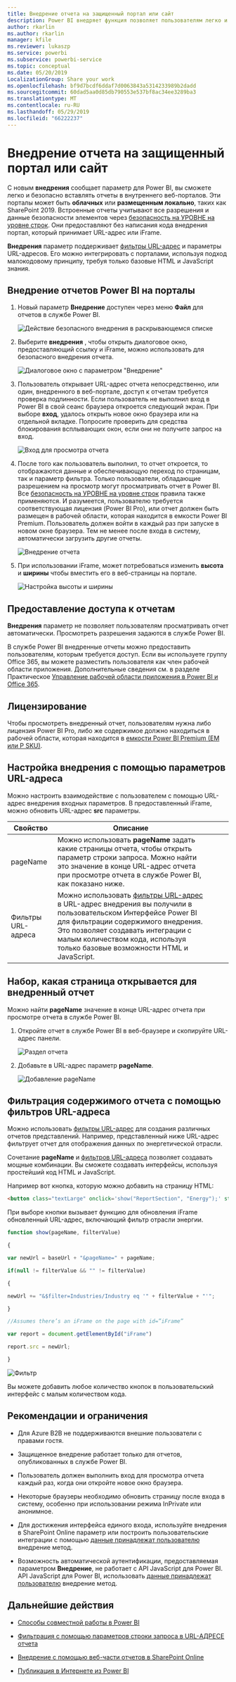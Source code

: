 ```yaml
---
title: Внедрение отчета на защищенный портал или сайт
description: Power BI внедряет функция позволяет пользователям легко и безопасно внедрения отчетов в внутреннего веб-порталы.
author: rkarlin
ms.author: rkarlin
manager: kfile
ms.reviewer: lukaszp
ms.service: powerbi
ms.subservice: powerbi-service
ms.topic: conceptual
ms.date: 05/20/2019
LocalizationGroup: Share your work
ms.openlocfilehash: bf9d7bcdf6ddaf7d0063843a5314233989b2dadd
ms.sourcegitcommit: 60dad5aa0d85db790553e537bf8ac34ee3289ba3
ms.translationtype: MT
ms.contentlocale: ru-RU
ms.lasthandoff: 05/29/2019
ms.locfileid: "66222237"
---
```

# <a name="embed-a-report-in-a-secure-portal-or-website"></a>Внедрение отчета на защищенный портал или сайт

С новым **внедрения** сообщает параметр для Power BI, вы сможете легко и безопасно вставлять отчеты в внутреннего веб-порталов. Эти порталы может быть **облачных** или **размещенным локально**, таких как SharePoint 2019. Встроенные отчеты учитывают все разрешения и данные безопасности элементов через [безопасность на УРОВНЕ на уровне строк](service-admin-rls.md). Они предоставляют без написания кода внедрения портал, который принимает URL-адрес или iFrame. 

**Внедрения** параметр поддерживает [фильтры URL-адрес](service-url-filters.md) и параметры URL-адресов. Его можно интегрировать с порталами, используя подход малокодовому принципу, требуя только базовые HTML и JavaScript знания.

## <a name="how-to-embed-power-bi-reports-into-portals"></a>**Внедрение** отчетов Power BI на порталы

1. Новый параметр **Внедрение** доступен через меню **Файл** для отчетов в службе Power BI.

    ![Действие безопасного внедрения в раскрывающемся списке](media/service-embed-secure/secure-embed-drop-down-menu.png)

2. Выберите **внедрения** , чтобы открыть диалоговое окно, предоставляющий ссылку и iFrame, можно использовать для безопасного внедрения отчета.

    ![Диалоговое окно с параметром "Внедрение"](media/service-embed-secure/secure-embed-code-dialog.png)

3. Пользователь открывает URL-адрес отчета непосредственно, или один, внедренного в веб-портале, доступ к отчетам требуется проверка подлинности. Если пользователь не выполнил вход в Power BI в свой сеанс браузера откроется следующий экран. При выборе **вход**, удалось открыть новое окно браузера или на отдельной вкладке. Попросите проверить для средства блокирования всплывающих окон, если они не получите запрос на вход.

    ![Вход для просмотра отчета](media/service-embed-secure/secure-embed-sign-in.png)

4. После того как пользователь выполнил, то отчет откроется, то отображаются данные и обеспечивающую переход по страницам, так и параметр фильтра. Только пользователи, обладающие разрешением на просмотр могут просматривать отчет в Power BI. Все [безопасность на УРОВНЕ на уровне строк](service-admin-rls.md) правила также применяются. И разумеется, пользователю требуется соответствующая лицензия (Power BI Pro), или отчет должен быть размещен в рабочей области, которая находится в емкости Power BI Premium. Пользователь должен войти в каждый раз при запуске в новом окне браузера. Тем не менее после входа в систему, автоматически загрузить другие отчеты.

    ![Внедрение отчета](media/service-embed-secure/secure-embed-report.png)

5. При использовании iFrame, может потребоваться изменить **высота** и **ширины** чтобы вместить его в веб-страницы на портале.

    ![Настройка высоты и ширины](media/service-embed-secure/secure-embed-size.png)

## <a name="granting-report-access"></a>Предоставление доступа к отчетам

**Внедрения** параметр не позволяет пользователям просматривать отчет автоматически. Просмотреть разрешения задаются в службе Power BI.

В службе Power BI внедренные отчеты можно предоставить пользователям, которым требуется доступ. Если вы используете группу Office 365, вы можете разместить пользователя как член рабочей области приложения. Дополнительные сведения см. в разделе Практическое [Управление рабочей области приложения в Power BI и Office 365](service-manage-app-workspace-in-power-bi-and-office-365.md).

## <a name="licensing"></a>Лицензирование

Чтобы просмотреть внедренный отчет, пользователям нужна либо лицензия Power BI Pro, либо же содержимое должно находиться в рабочей области, которая находится в [емкости Power BI Premium (EM или P SKU)](service-admin-premium-purchase.md).

## <a name="customize-your-embed-experience-using-url-settings"></a>Настройка внедрения с помощью параметров URL-адреса

Можно настроить взаимодействие с пользователем с помощью URL-адрес внедрения входных параметров. В предоставленный iFrame, можно обновить URL-адрес **src** параметры.

| Свойство  | Описание  |  |  |  |
|--------------|-----------------------------------------------------------------------------------------------------------------------------------------------------------------------------------------------------------------------|---|---|---|
| pageName  | Можно использовать **pageName** задать какие страницы отчета, чтобы открыть параметр строки запроса. Можно найти это значение в конце URL-адрес отчета при просмотре отчета в службе Power BI, как показано ниже. |  |  |  |
| Фильтры URL-адреса  | Можно использовать [фильтры URL-адрес](service-url-filters.md) в URL-адрес внедрения вы получили в пользовательском Интерфейсе Power BI для фильтрации содержимого внедрения. Это позволяет создавать интеграции с малым количеством кода, используя только базовые возможности HTML и JavaScript.  |  |  |  |

## <a name="set-which-page-opens-for-an-embedded-report"></a>Набор, какая страница открывается для внедренный отчет 

Можно найти **pageName** значение в конце URL-адрес отчета при просмотре отчета в службе Power BI.

1. Откройте отчет в службе Power BI в веб-браузере и скопируйте URL-адрес панели.

    ![Раздел отчета](media/service-embed-secure/secure-embed-report-section.png)

2. Добавьте в URL-адрес параметр **pageName**.

    ![Добавление pageName](media/service-embed-secure/secure-embed-append-page-name.png)

## <a name="filter-report-content-using-url-filters"></a>Фильтрация содержимого отчета с помощью фильтров URL-адреса 

Можно использовать [фильтры URL-адрес](service-url-filters.md) для создания различных отчетов представлений. Например, представленный ниже URL-адрес фильтрует отчет для отображения данных по энергетической отрасли.

Сочетание **pageName** и [фильтров URL-адреса](service-url-filters.md) позволяет создавать мощные комбинации. Вы сможете создавать интерфейсы, используя простейший код HTML и JavaScript.

Например вот кнопка, которую можно добавить на страницу HTML:

```html
<button class="textLarge" onclick='show("ReportSection", "Energy");' style="display: inline-block;">Show Energy</button>
```

При выборе кнопки вызывает функцию для обновления iFrame обновленный URL-адрес, включающий фильтр отрасли энергии.

```javascript
function show(pageName, filterValue)

{

var newUrl = baseUrl + "&pageName=" + pageName;

if(null != filterValue && "" != filterValue)

{

newUrl += "&$filter=Industries/Industry eq '" + filterValue + "'";

}

//Assumes there’s an iFrame on the page with id=”iFrame”

var report = document.getElementById("iFrame")

report.src = newUrl;

}
```

![Фильтр](media/service-embed-secure/secure-embed-filter.png)

Вы можете добавить любое количество кнопок в пользовательский интерфейс с малым количеством кода. 

## <a name="considerations-and-limitations"></a>Рекомендации и ограничения

* Для Azure B2B не поддерживаются внешние пользователи с правами гостя.

* Защищенное внедрение работает только для отчетов, опубликованных в службе Power BI.

* Пользователь должен выполнить вход для просмотра отчета каждый раз, когда они откройте новое окно браузера.

* Некоторые браузеры необходимо обновить страницу после входа в систему, особенно при использовании режима InPrivate или анонимное.

* Для достижения интерфейса единого входа, используйте внедрения в SharePoint Online параметр или построить пользовательские интеграции с помощью [данные принадлежат пользователю](developer/embed-sample-for-your-organization.md) внедрение метод. 

* Возможность автоматической аутентификации, предоставляемая параметром **Внедрение**, не работает с API JavaScript для Power BI. API JavaScript для Power BI, использовать [данные принадлежат пользователю](developer/embed-sample-for-your-organization.md) внедрение метод. 

## <a name="next-steps"></a>Дальнейшие действия

* [Способы совместной работы в Power BI](service-how-to-collaborate-distribute-dashboards-reports.md)

* [Фильтрация с помощью параметров строки запроса в URL-АДРЕСЕ отчета](service-url-filters.md)

* [Внедрение с помощью веб-части отчетов в SharePoint Online](service-embed-report-spo.md)

* [Публикация в Интернете из Power BI](service-publish-to-web.md)